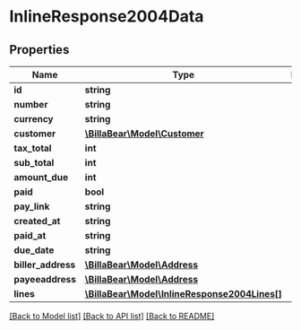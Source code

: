 # InlineResponse2004Data

## Properties
Name | Type | Description | Notes
------------ | ------------- | ------------- | -------------
**id** | **string** |  | [optional] 
**number** | **string** |  | [optional] 
**currency** | **string** |  | [optional] 
**customer** | [**\BillaBear\Model\Customer**](Customer.md) |  | [optional] 
**tax_total** | **int** |  | [optional] 
**sub_total** | **int** |  | [optional] 
**amount_due** | **int** |  | [optional] 
**paid** | **bool** |  | [optional] 
**pay_link** | **string** |  | [optional] 
**created_at** | **string** |  | [optional] 
**paid_at** | **string** |  | [optional] 
**due_date** | **string** |  | [optional] 
**biller_address** | [**\BillaBear\Model\Address**](Address.md) |  | [optional] 
**payeeaddress** | [**\BillaBear\Model\Address**](Address.md) |  | [optional] 
**lines** | [**\BillaBear\Model\InlineResponse2004Lines[]**](InlineResponse2004Lines.md) |  | [optional] 

[[Back to Model list]](../../README.md#documentation-for-models) [[Back to API list]](../../README.md#documentation-for-api-endpoints) [[Back to README]](../../README.md)

